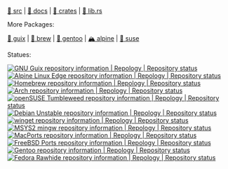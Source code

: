 [src/gh]: https://github.com/sharkdp/fd.git "(Apache-2.0, MIT) (Languages: Rust 94.5%, Shell 5.0%, Makefile 0.5%) sharkdp/fd: A simple, fast and user-friendly alternative to 'find'"
[pkg/crates.io]: https://crates.io/crates/fd-find ":: cargo install fd-find"
[pkg/lib.rs]: https://lib.rs/crates/fd-find "(~9–42MB, ~726K SLoC)"
[docs/docs.rs]: https://docs.rs/crate/fd-find "fd is a simple, fast and user-friendly alternative to find."

[🦪 src][src/gh] | [🐚 docs][docs/docs.rs] | [🐣 crates][pkg/crates.io] | [👻 lib.rs][pkg/lib.rs]

[pkg/guix]: https://packages.guix.gnu.org/packages/fd ":: guix install fd"
[pkg/brew]: https://formulae.brew.sh/formula/fd ":: brew install fd"
[pkg/ebuild]: https://packages.gentoo.org/packages/sys-apps/fd ":: emerge -av fd"
[pkg/suse]: https://software.opensuse.org/package/fd ":: zypper in fd"
[pkg/alpine]: https://pkgs.alpinelinux.org/packages?name=fd ":: apk add fd"
[pkg/alpine.riscv64]: https://pkgs.alpinelinux.org/package/edge/community/riscv64/fd
[pkg/alpine.aarch64]: https://pkgs.alpinelinux.org/package/edge/community/aarch64/fd
[pkg/alpine.amd64]: https://pkgs.alpinelinux.org/package/edge/community/x86_64/fd

More Packages: 

[🐚 guix][pkg/guix] | [🍺 brew][pkg/brew] | [🍈 gentoo][pkg/ebuild] | [🏔 alpine][pkg/alpine] | [🐊 suse][pkg/suse]

Statues: 

[![GNU Guix repository information | Repology | Repository status](https://repology.org/badge/repository-big/gnuguix.svg)](https://repology.org/repository/gnuguix "guix install fd")
[![Alpine Linux Edge repository information | Repology | Repository status](https://repology.org/badge/repository-big/alpine_edge.svg)](https://repology.org/repository/alpine_edge "apk add fd")
[![Homebrew repository information | Repology | Repository status](https://repology.org/badge/repository-big/homebrew.svg)](https://repology.org/repository/homebrew "brew install fd")
[![Arch repository information | Repology | Repository status](https://repology.org/badge/repository-big/arch.svg)](https://repology.org/repository/arch "pacman -S fd")
[![openSUSE Tumbleweed repository information | Repology | Repository status](https://repology.org/badge/repository-big/opensuse_tumbleweed.svg)](https://repology.org/repository/opensuse_tumbleweed "zypper in fd")
[![Debian Unstable repository information | Repology | Repository status](https://repology.org/badge/repository-big/debian_unstable.svg)](https://repology.org/repository/debian_unstable "sudo apt-get install fd-find")
[![winget repository information | Repology | Repository status](https://repology.org/badge/repository-big/winget.svg)](https://repology.org/repository/winget "winget install sharkdp.fd")
[![MSYS2 mingw repository information | Repology | Repository status](https://repology.org/badge/repository-big/msys2_mingw.svg)](https://repology.org/repository/msys2_mingw "pacman -S mingw-w64-x86_64-fd")
[![MacPorts repository information | Repology | Repository status](https://repology.org/badge/repository-big/macports.svg)](https://repology.org/repository/macports "sudo port install fd")
[![FreeBSD Ports repository information | Repology | Repository status](https://repology.org/badge/repository-big/freebsd.svg)](https://repology.org/repository/freebsd "pkg install fd-find")
[![Gentoo repository information | Repology | Repository status](https://repology.org/badge/repository-big/gentoo.svg)](https://repology.org/repository/gentoo "emerge -av fd")
[![Fedora Rawhide repository information | Repology | Repository status](https://repology.org/badge/repository-big/fedora_rawhide.svg)](https://repology.org/repository/fedora_rawhide "dnf install fd-find")

